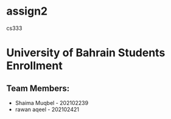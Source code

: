 # assign2
cs333
# University of Bahrain Students Enrollment

## Team Members:
- Shaima Muqbel - 202102239
- rawan aqeel - 202102421

